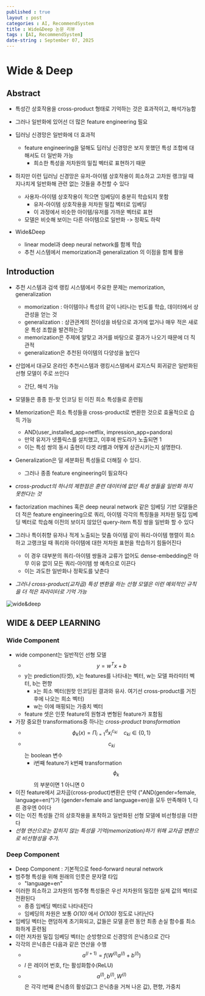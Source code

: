 ```yaml
---
published : true
layout : post
categories : AI, RecommendSystem
title : Wide&Deep 논문 리뷰
tags : [AI, RecommendSystem]
date-string : September 07, 2025
---
```


# Wide & Deep

## Abstract
- 특성간 상호작용을 cross-product 형태로 기억하는 것은 효과적이고, 해석가능함
- 그러나 일반화에 있어선 더 많은 feature engineering 필요
- 딥러닝 신경망은 일반화에 더 효과적
    - feature engineering을 덜해도 딥러닝 신경망은 보지 못했던 특성 조합에 대해서도 더 일반화 가능
        - 희소한 특성을 저차원의 밀집 벡터로 표현하기 때문
- 하지만 이런 딥러닝 신경망은 유저-아이템 상호작용이 희소하고 고차원 랭크일 때 지나치게 일반화해 관련 없는 것들을 추천할 수 있다
    - 사용자-아이템 상호작용이 적으면 임베딩이 충분히 학습되지 못함
        - 유저-아이템 상호작용을 저차원 밀집 벡터로 임베딩
        - 이 과정에서 비슷한 아이템/유저를 가까운 벡터로 표현
    - 모델은 비슷해 보이는 다른 아이템으로 일반화 -> 정확도 하락

- Wide&Deep
    - linear model과 deep neural network를 함께 학습
    - 추천 시스템에서 memorization과 generalization 의 이점을 함께 활용

## Introduction
- 추천 시스템과 검색 랭킹 시스템에서 주요한 문제는 memorization, generalization
    - momorization : 아이템이나 특성의 같이 나타나는 빈도를 학습, 데이터에서 상관성을 얻는 것
    - generalization : 상관관계의 전이성을 바탕으로 과거에 없거나 매우 적은 새로운 특성 조합을 발견하는것
    - memorization은 주제에 알맞고 과거를 바탕으로 결과가 나오기 때문에 더 직관적
    - generalization은 추천된 아이템의 다양성을 높인다
- 산업에서 대규모 온라인 추천시스템과 랭킹시스템에서 로지스틱 회귀같은 일반화된 선형 모델이 주로 쓰인다
    - 간단, 해석 가능
- 모델들은 종종 원-핫 인코딩 된 이진 희소 특성들로 훈련됨
- Memorization은 희소 특성들을 cross-product로 변환한 것으로 효율적으로 습득 가능
    - AND(user_installed_app=netflix, impression_app=pandora)
    - 만약 유저가 넷플릭스를 설치했고, 이후에 판도라가 노출되면 1
    - 이는 특성 쌍의 동시 출현이 타겟 라벨과 어떻게 상관시키는지 설명한다.
- Generalization은 덜 세분화된 특성들로 더해질 수 있다.
    - 그러나 종종 feature engineering이 필요하다
- _cross-product의 하나의 제한점은 훈련 데이터에 없던 특성 쌍들을 일반화 하지 못한다는 것_

- factorization machines 혹은 deep neural network 같은 임베딩 기반 모델들은 더 적은 feature engineering으로 쿼리, 아이템 각각의 특징들을 저차원 밀집 임베딩 벡터로 학습해 이전의 보이지 않았던 query-item 특징 쌍을 일반화 할 수 있다
- 그러나 특이취향 유저나 적게 노출되는 맞춤 아이템 같이 쿼리-아이템 행렬이 희소하고 고랭크일 때 쿼리와 아이템에 대한 저차원 표현을 학습하기 힘들어진다
    - 이 경우 대부분의 쿼리-아이템 쌍들과 교류가 없어도 dense-embedding은 아무 이유 없이 모든 쿼리-아이템 쌍 예측으로 이끈다
    - 이는 과도한 일반화나 정확도를 낮춘다
- _그러나 cross-product(교차곱) 특성 변환을 하는 선형 모델은 이런 예외적인 규칙을 더 적은 파라미터로 기억 가능_

![wide&deep](https://github.com/user-attachments/assets/0d6f7856-8481-4964-8e4e-e939404e0b95)

## WIDE & DEEP LEARNING
### Wide Component
- wide component는 일반적인 선형 모델
    - $$y = w^Tx + b$$
    - y는 prediction(타겟), x는 features를 나타내는 벡터, w는 모델 파라미터 벡터, b는 편향
        - x는 희소 벡터(원핫 인코딩된 결과와 유사. 여기선 cross-product를 거친 후에 나오는 희소 벡터)
        - w는 이에 매핑되는 가중치 벡터
    - feature 셋은 인풋 feature의 원형과 변형된 feature가 포함됨
- 가장 중요한 transformations중 하나는 _cross-product transformation_
    - $$\phi _k (x) = \Pi_{i=1}^d x_{i}^{c_{ki}}\quad c_{ki} \in \{0, 1\}$$
    - $$c_{ki}$$는 boolean 변수
        - i번째 feature가 k번째 transformation $$\phi _k$$의 부분이면 1   아니면 0
- 이진 feature에서 교차곱(cross-product)변환은 만약 ("AND(gender=female, language=en)")가 (gender=female and language=en)을 모두 만족해야 1, 다른 경우엔 0이다
- 이는 이진 특성들 간의 상호작용을 포착하고 일반화된 선형 모델에 비선형성을 더한다
- _선형 연산으로는 잡히지 않는 특성을 기억(memorization)하기 위해 교차곱 변환으로 비선형성을 추가._

### Deep Component
- Deep Component : 기본적으로 feed-forward neural network
- 범주형 특성을 위해 원래의 인풋은 문자열 타입
    - "language=en"
- 이러한 희소하고 고차원의 범주형 특성들은 우선 저차원의 밀집한 실제 값의 벡터로 전환된다
    - 종종 임베딩 벡터로 나타내진다
    - 임베딩의 차원은 보통 _O(10)_ 에서 _O(100)_ 정도로 나타난다
- 임베딩 벡터는 랜덤하게 초기화되고, 값들은 모델 훈련 동안 최종 손실 함수를 최소화하게 훈련됨
- 이런 저차원 밀집 임베딩 벡터는 순방향으로 신경망의 은닉층으로 간다
- 각각의 은닉층은 다음과 같은 연산을 수행
    - $$a^{(l+1)} = f(W^{(l)}a^{(l)}+b^{(l)})$$
    - _l_ 은 레이어 번호, f는 활성화함수(ReLU)
    - $$a^{(l)}, b^{(l)}, W^{(l)}$$은 각각 l번째 은닉층의 활성값(그 은닉층을 거쳐 나온 값), 편향, 가중치